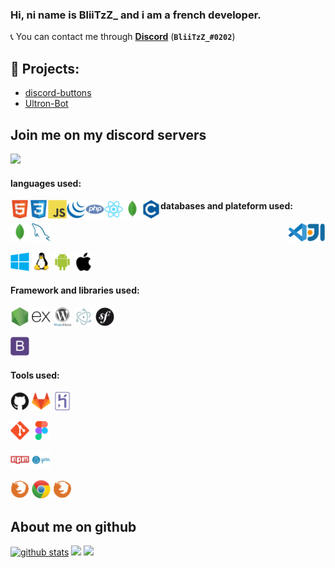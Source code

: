 ### Hi, ni name is BliiTzZ_ and i am a french developer.

📞 You can contact me through **[Discord](https://discord.com/users/277780803310845963)** (**`BliiTzZ_#0202`**)

## 🚩 Projects:
- [discord-buttons](https://npmjs.com/discord-buttons)
- [Ultron-Bot](https://discord.gg/Vn8c28pdmn)

## Join me on my discord servers

<a href="https://discord.gg/GBU2S3eW">
  <img src="https://invidget.switchblade.xyz/GBU2S3eW">
</a>

#### languages used:
<code><img height="30" src="https://raw.githubusercontent.com/devicons/devicon/master/icons/html5/html5-original.svg" align="left"></code>
<code><img height="30" src="https://raw.githubusercontent.com/devicons/devicon/master/icons/css3/css3-original.svg" align="left"></code>
<code><img height="30" src="https://raw.githubusercontent.com/devicons/devicon/master/icons/javascript/javascript-original.svg" align="left"></code>
<code><img height="30" src="https://raw.githubusercontent.com/devicons/devicon/master/icons/jquery/jquery-original.svg" align="left"></code>
<code><img height="30" src="https://raw.githubusercontent.com/devicons/devicon/master/icons/php/php-plain.svg" align="left"></code>
<code><img height="30" src="https://raw.githubusercontent.com/devicons/devicon/master/icons/react/react-original.svg" align="left"></code>
<code><img height="30" src="https://github.com/devicons/devicon/blob/master/icons/mongodb/mongodb-original.svg" align="left"></code>
<code><img height="30" src="https://github.com/devicons/devicon/blob/master/icons/c/c-plain.svg" align="left"></code>

#### databases and plateform used:
<code><img height="30" src="https://github.com/devicons/devicon/blob/master/icons/intellij/intellij-original.svg" align="right"></code>
<code><img height="30" src="https://github.com/devicons/devicon/blob/master/icons/vscode/vscode-original.svg" align="right"></code>

<code><img height="30" src="https://github.com/devicons/devicon/blob/master/icons/mongodb/mongodb-original.svg"></code>
<code><img height="30" src="https://github.com/devicons/devicon/blob/master/icons/mysql/mysql-original.svg"></code>

<code><img height="30" src="https://github.com/devicons/devicon/blob/master/icons/windows8/windows8-original.svg"></code>
<code><img height="30" src="https://github.com/devicons/devicon/blob/master/icons/linux/linux-original.svg"></code>
<code><img height="30" src="https://github.com/devicons/devicon/blob/master/icons/android/android-plain.svg"></code>
<code><img height="30" src="https://github.com/devicons/devicon/blob/master/icons/apple/apple-original.svg"></code>

#### Framework and libraries used:
<code><img height="30" src="https://raw.githubusercontent.com/github/explore/80688e429a7d4ef2fca1e82350fe8e3517d3494d/topics/nodejs/nodejs.png"></code>
<code><img height="30" src="https://github.com/devicons/devicon/blob/master/icons/express/express-original.svg"></code>
<code><img height="30" src="https://github.com/devicons/devicon/blob/master/icons/wordpress/wordpress-original.svg"></code>
<code><img height="30" src="https://github.com/devicons/devicon/blob/master/icons/electron/electron-original.svg"></code>
<code><img height="30" src="https://github.com/devicons/devicon/blob/master/icons/symfony/symfony-original.svg"></code>

<code><img height="30" src="https://github.com/devicons/devicon/blob/master/icons/bootstrap/bootstrap-plain.svg"></code>

#### Tools used:
<code><img height="30" src="https://github.com/devicons/devicon/blob/master/icons/github/github-original.svg"></code>
<code><img height="30" src="https://github.com/devicons/devicon/blob/master/icons/gitlab/gitlab-original.svg"></code>
<code><img height="30" src="https://github.com/devicons/devicon/blob/master/icons/heroku/heroku-original.svg"></code>

<code><img height="30" src="https://raw.githubusercontent.com/devicons/devicon/master/icons/git/git-plain.svg"></code>
<code><img height="30" src="https://raw.githubusercontent.com/devicons/devicon/master/icons/figma/figma-original.svg"></code>

<code><img height="30" src="https://github.com/devicons/devicon/blob/master/icons/npm/npm-original-wordmark.svg"></code>
<code><img height="30" src="https://github.com/devicons/devicon/blob/master/icons/yarn/yarn-original-wordmark.svg"></code>

<code><img height="30" src="https://raw.githubusercontent.com/devicons/devicon/master/icons/firefox/firefox-plain.svg"></code>
<code><img height="30" src="https://raw.githubusercontent.com/devicons/devicon/master/icons/chrome/chrome-original.svg"></code>
<code><img height="30" src="https://raw.githubusercontent.com/devicons/devicon/master/icons/firefox/firefox-plain.svg"></code>


## About me on github
[![github stats](https://github-readme-stats.vercel.app/api?username=BliiTzZ&show_icons=true&hide_border=true&theme=algolia&icon_color=0000ff)]()
![](https://github-readme-streak-stats.herokuapp.com/?user=BliiTzZ&show_icons=true&hide_border=true&theme=algolia&icon_color=0000ff)
<img src="https://github-readme-stats.vercel.app/api/top-langs?username=BliiTzZ&show_icons=true&theme=tokyonight&layout=compact" />
